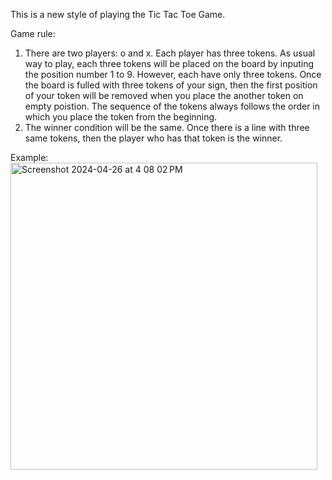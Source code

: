 This is a new style of playing the Tic Tac Toe Game. 

Game rule:
1. There are two players: o and x. Each player has three tokens. As usual way to play, each three tokens will be placed on the board by inputing the position number 1 to 9.
   However, each have only three tokens. Once the board is fulled with three tokens of your sign, then the first position of your token will be removed when you place the another token on empty poistion.
   The sequence of the tokens always follows the order in which you place the token from the beginning.
2. The winner condition will be the same. Once there is a line with three same tokens, then the player who has that token is the winner.

Example: 
<img width="491" alt="Screenshot 2024-04-26 at 4 08 02 PM" src="https://github.com/tylerchao/New_Style_Tic_Tac_Toe_python/assets/83348401/fb4a372e-c7f2-448a-8c88-fbcf491afbc7">
